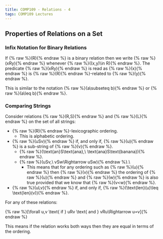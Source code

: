 ```yaml
---
title: COMP109 - Relations - 4
tags: COMP109 Lectures
---
```

## Properties of Relations on a Set
### Infix Notation for Binary Relations
If {% raw %}\(R\){% endraw %} is a binary relation then we write {% raw %}\(xRy\){% endraw %} whenever {% raw %}\((x,y)\in R\){% endraw %}. The predicate {% raw %}\(xRy\){% endraw %} is read as {% raw %}\(x\){% endraw %} is {% raw %}\(R\){% endraw %}-related to {% raw %}\(y\){% endraw %}.

This is similar to the notation {% raw %}\(a\subseteq b\){% endraw %} or {% raw %}\(a\leq b\){% endraw %}. 

### Comparing Strings
Consider relations {% raw %}\(R,S\){% endraw %} and {% raw %}\(L\){% endraw %} on the set of all strings:

* {% raw %}\(R\){% endraw %}-lexicographic ordering.
	* This is alphabetic ordering.
* {% raw %}\(uSv\){% endraw %} if, and only if, {% raw %}\(u\){% endraw %} is a sub-string of {% raw %}\(v\){% endraw %}.
	* {% raw %}\(\text{an}S\text{ana},\ \text{ana}S\text{banana}\){% endraw %}.
	* {% raw %}\(uSv,\ vSw\Rightarrow uSw\){% endraw %}.\
		* This means that for any ordering such as {% raw %}\(u\){% endraw %} then {% raw %}\(v\){% endraw %} the ordering of {% raw %}\(u\){% endraw %} and {% raw %}\(w\){% endraw %} is also true provided that we know that {% raw %}\(v<w\){% endraw %}.
* {% raw %}\(uLv\){% endraw %} if, and only if, {% raw %}\(\text{len}(u)\leq \text{len}(v)\){% endraw %}.

For any of these relations:

{% raw %}\[\forall u,v \text{ if } uRv \text{ and } vRu\Rightarrow u=v\]{% endraw %}

This means if the relation works both ways then they are equal in terms of the ordering.
